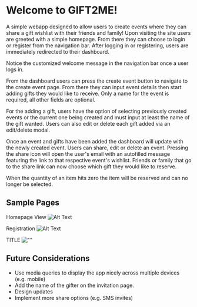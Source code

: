 # Welcome to GIFT2ME!

A simple webapp designed to allow users to create events where they can share a gift wishlist with their friends and family!
Upon visiting the site users are greeted with a simple homepage. From there they can choose to login or register from the navigation bar.
After logging in or registering, users are immediately redirected to their dashboard. 

Notice the customized welcome message in the navigation bar once a user logs in.

From the dashboard users can press the create event button to navigate to the create event page. From there they can input event details then start adding gifts they would like to receive.
Only a name for the event is required, all other fields are optional.

For the adding a gift, users have the option of selecting previously created events or the current one being created and must input at least the name of the gift wanted.
Users can also edit or delete each gift added via an edit/delete modal.

Once an event and gifts have been added the dashboard will update with the newly created event. Users can share, edit or delete an event. 
Pressing the share icon will open the user's email with an autofilled message featuring the link to that respective event's wishlist.
Friends or family that go to the share link can now choose which gift they would like to reserve.

When the quantity of an item hits zero the item will be reserved and can no longer be selected.

## Sample Pages
Homepage View
![Alt Text](https://github.com/NancyBoktor/GIFT2ME/blob/master/docs/home-page.gif?raw=true)

Registration
![Alt Text](https://github.com/NancyBoktor/GIFT2ME/blob/master/docs/register.gif?raw=true)

TITLE
![""](url)

## Future Considerations

- Use media queries to display the app nicely across multiple devices (e.g. mobile)
- Add the name of the gifter on the invitation page.
- Design updates
- Implement more share options (e.g. SMS invites)


    